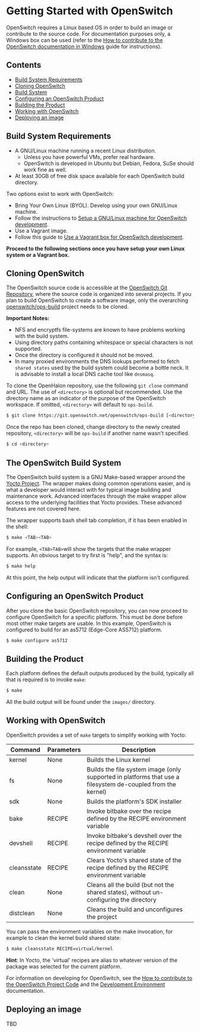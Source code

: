 # Getting Started with OpenSwitch
OpenSwitch requires a Linux based OS in order to build an image or contribute to the source code. For documentation purposes only, a Windows box can be used (refer to the [How to contribute to the OpenSwitch documentation in Windows](./windows-setup.html) guide for instructions).

## Contents
- [Build System Requirements](#build-system-requirements)
- [Cloning OpenSwitch](#cloning-openswitch)
- [Build System](#the-openswitch-build-system)
- [Configuring an OpenSwitch Product](#configuring-an-openswitch-product)
- [Building the Product](#building-the-product)
- [Working with OpenSwitch](#working-with-openswitch)
- [Deploying an image](#deploying-an-image)

## Build System Requirements
* A GNU/Linux machine running a recent Linux distribution.
  * Unless you have powerful VMs, prefer real hardware.
  * OpenSwitch is developed in Ubuntu but Debian, Fedora, SuSe should work fine as well.
* At least 30GB of free disk space available for each OpenSwitch build directory.

Two options exist to work with OpenSwitch:

* Bring Your Own Linux (BYOL). Develop using your own GNU/Linux machine.
 * Follow the instructions to [Setup a GNU/Linux machine for OpenSwitch development](./linux-setup.html).
* Use a Vagrant image.
 * Follow this guide to [Use a Vagrant box for OpenSwitch development](./vagrant-setup.html).

**Proceed to the following sections once you have setup your own Linux system or a Vagrant box.**

## Cloning OpenSwitch
The OpenSwitch source code is accessible at the [OpenSwitch Git Repository](https://git.openswitch.net/), where the source code is organized into several projects.  If you plan to build OpenSwitch to create a software image, only the overarching [openswitch/ops-build](https://git.openswitch.net/cgit/openswitch/ops-build) project needs to be cloned.

**Important Notes:**
* NFS and encryptfs file-systems are known to have problems working with the build system.
* Using directory paths containing whitespace or special characters is not supported.
* Once the directory is configured it should not be moved.
* In many proxied environments the DNS lookups performed to fetch `shared states` used by the build system could become a bottle neck. It is advisable to install a local DNS cache tool like `dnsmasq`.

To clone the OpenHalon repository, use the following `git clone` command and URL. The use of `<directory>` is optional but recommended. Use the directory name as an indicator of the purpose of the OpenSwitch workspace.  If omitted, `<directory>` will default to `ops-build`.
````bash
$ git clone https://git.openswitch.net/openswitch/ops-build [<directory>]
````

Once the repo has been cloned, change directory to the newly created repository, `<directory>` will be `ops-build` if another name wasn't specified.
````bash
$ cd <directory>
````

## The OpenSwitch Build System
The OpenSwitch build system is a GNU Make-based wrapper around the [Yocto Project](https://www.yoctoproject.org). The wrapper makes doing common operations easier, and is what a developer would interact with for typical image building and maintenance work.  Advanced interfaces through the make wrapper allow access to the underlying facilities that Yocto provides. These advanced features are not covered here.

The wrapper supports bash shell tab completion, if it has been enabled in the shell:
````bash
$ make <TAB><TAB>
````

For example, `<TAB>TAB>`will show the targets that the make wrapper supports. An obvious target to try first is "help", and the syntax is:
````bash
$ make help
````

At this point, the help output will indicate that the platform isn't configured.

## Configuring an OpenSwitch Product
After you clone the basic OpenSwitch repository, you can now proceed to configure OpenSwitch for a specific platform. This must be done before most other make targets are usable. In this example, OpenSwitch is configured to build for an as5712 (Edge-Core AS5712) platform.
````bash
$ make configure as5712
````

## Building the Product
Each platform defines the default outputs produced by the build, typically all that is required is to invoke `make`:
````bash
$ make
````

All the build output will be found under the `images/` directory.

## Working with OpenSwitch
OpenSwitch provides a set of `make` targets to simplify working with Yocto:

| Command | Parameters | Description              |
|---------|------------|--------------------------|
|kernel   | None       | Builds the Linux kernel  |
|fs       | None       | Builds the file system image (only supported in platforms that use a filesystem de-coupled from the kernel) |
|sdk      | None       | Builds the platform's SDK installer |
|bake     | RECIPE     | Invoke bitbake over the recipe defined by the RECIPE environment variable |
|devshell | RECIPE     | Invoke bitbake's devshell over the recipe defined by the RECIPE environment variable |
|cleansstate | RECIPE  | Clears Yocto's shared state of the recipe defined by the RECIPE environment variable |
|clean    | None       | Cleans all the build (but not the shared states), without un-configuring the directory |
|distclean|None        | Cleans the build and unconfigures the project |

You can pass the environment variables on the make invocation, for example to clean the kernel build shared state:

````bash
$ make cleansstate RECIPE=virtual/kernel
````

**Hint**: In Yocto, the 'virtual' recipes are alias to whatever version of the package was selected for the current platform.

For information on developing for OpenSwitch, see the [How to contribute to the OpenSwitch Project Code](./contrib-code.html) and the [Development Environment](./dev-env.html) documentation.

## Deploying an image

TBD
